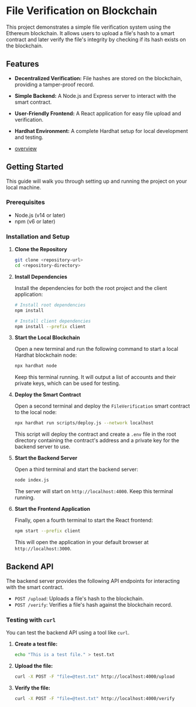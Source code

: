 # File Verification on Blockchain

This project demonstrates a simple file verification system using the Ethereum blockchain. It allows users to upload a file's hash to a smart contract and later verify the file's integrity by checking if its hash exists on the blockchain.

## Features

*   **Decentralized Verification:** File hashes are stored on the blockchain, providing a tamper-proof record.
*   **Simple Backend:** A Node.js and Express server to interact with the smart contract.
*   **User-Friendly Frontend:** A React application for easy file upload and verification.
*   **Hardhat Environment:** A complete Hardhat setup for local development and testing.

*   [overview](https://github.com/swasthikdevadiga1/BlockChain-SocGen/blob/main/images/Screenshot%20from%202025-07-12%2011-06-47.png)

## Getting Started

This guide will walk you through setting up and running the project on your local machine.

### Prerequisites

*   Node.js (v14 or later)
*   npm (v6 or later)

### Installation and Setup

1.  **Clone the Repository**

    ```bash
    git clone <repository-url>
    cd <repository-directory>
    ```

2.  **Install Dependencies**

    Install the dependencies for both the root project and the client application:

    ```bash
    # Install root dependencies
    npm install

    # Install client dependencies
    npm install --prefix client
    ```

3.  **Start the Local Blockchain**

    Open a new terminal and run the following command to start a local Hardhat blockchain node:

    ```bash
    npx hardhat node
    ```
    Keep this terminal running. It will output a list of accounts and their private keys, which can be used for testing.

4.  **Deploy the Smart Contract**

    Open a second terminal and deploy the `FileVerification` smart contract to the local node:

    ```bash
    npx hardhat run scripts/deploy.js --network localhost
    ```
    This script will deploy the contract and create a `.env` file in the root directory containing the contract's address and a private key for the backend server to use.

5.  **Start the Backend Server**

    Open a third terminal and start the backend server:

    ```bash
    node index.js
    ```
    The server will start on `http://localhost:4000`. Keep this terminal running.

6.  **Start the Frontend Application**

    Finally, open a fourth terminal to start the React frontend:

    ```bash
    npm start --prefix client
    ```
    This will open the application in your default browser at `http://localhost:3000`.

## Backend API

The backend server provides the following API endpoints for interacting with the smart contract.

*   `POST /upload`: Uploads a file's hash to the blockchain.
*   `POST /verify`: Verifies a file's hash against the blockchain record.

### Testing with `curl`

You can test the backend API using a tool like `curl`.

1.  **Create a test file:**

    ```bash
    echo "This is a test file." > test.txt
    ```

2.  **Upload the file:**

    ```bash
    curl -X POST -F "file=@test.txt" http://localhost:4000/upload
    ```

3.  **Verify the file:**

    ```bash
    curl -X POST -F "file=@test.txt" http://localhost:4000/verify

